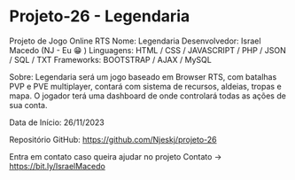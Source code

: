 # Projeto-26 - Legendaria
Projeto de Jogo Online RTS
Nome: Legendaria
Desenvolvedor: Israel Macedo (NJ - Eu :grin: )
Linguagens: HTML / CSS / JAVASCRIPT / PHP / JSON / SQL / TXT
Frameworks: BOOTSTRAP / AJAX / MySQL

Sobre:
Legendaria será um jogo baseado em Browser RTS, com batalhas PVP e PVE multiplayer, contará com sistema de recursos, aldeias, tropas e mapa. O jogador terá uma dashboard de onde controlará todas as ações de sua conta.

Data de Início: 26/11/2023

Repositório GitHub:
https://github.com/Njeskj/projeto-26

Entra em contato caso queira ajudar no projeto
Contato -> https://bit.ly/IsraelMacedo
